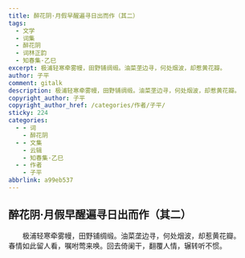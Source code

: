 ```yaml
---
title: 醉花阴·月假早醒遍寻日出而作（其二）
tags:
  - 文学
  - 词集
  - 醉花阴
  - 词林正韵
  - 知春集·乙巳
excerpt: 极浦轻寒牵雾幔，田野铺绸缎。油菜垄边寻，何处烟波，却惹黄花瓣。
author: 子平
comment: gitalk
description: 极浦轻寒牵雾幔，田野铺绸缎。油菜垄边寻，何处烟波，却惹黄花瓣。
copyright_author: 子平
copyright_author_href: /categories/作者/子平/
sticky: 224
categories:
  - - 词
    - 醉花阴
  - - 文集
    - 云辑
    - 知春集·乙巳
  - - 作者
    - 子平
abbrlink: a99eb537
---
```

## 醉花阴·月假早醒遍寻日出而作（其二）
&emsp;&emsp;极浦轻寒牵雾幔，田野铺绸缎。油菜垄边寻，何处烟波，却惹黄花瓣。
&emsp;&emsp;春情如此留人看，嘱咐莺来唤。回去倚阑干，翻覆人情，辗转听不惯。
